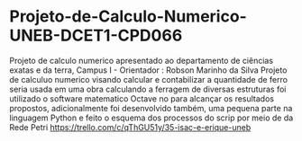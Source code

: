 # Projeto-de-Calculo-Numerico-UNEB-DCET1-CPD066
Projeto de calculo numerico apresentado ao departamento de ciências exatas e da terra, Campus I  - Orientador : Robson Marinho da Silva
Projeto de calculuo numerico visando calcular e contabilizar a quantidade de ferro seria usada em uma obra calculando a ferragem de diversas estruturas 
foi utilizado o software matematico Octave no para alcançar os resultados propostos, adicionalmente foi desenvolvido também, uma pequena parte na linguagem Python e feito o esquema dos processos do scrip por meio de da Rede Petri 
https://trello.com/c/qThGU51y/35-isac-e-erique-uneb
